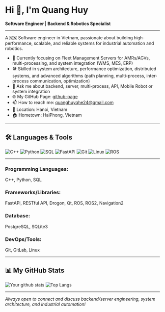 # Hi 👋, I'm Quang Huy

**Software Engineer | Backend & Robotics Specialist**

---

A 🇻🇳 Software engineer in Vietnam, passionate about building high-performance, scalable, and reliable systems for industrial automation and robotics.

- 🚚 Currently focusing on Fleet Management Servers for AMRs/AGVs, multi-processing, and system integration (WMS, MES, ERP)
- 🛠️ Skilled in system architecture, performance optimization, distributed systems, and advanced algorithms (path planning, multi-process, inter-process communication, optimization)
- 💬 Ask me about backend, server, multi-process, API, Mobile Robot or system integration
- 🌐 My GitHub Page: [github-page](https://github.com/StareDeathhp)
- 📫 How to reach me:  quanghuyqhe24@gmail.com
- 📍 Location: Hanoi, Vietnam
- 🏠 Hometown: HaiPhong, Vietnam

---

## 🛠️ Languages & Tools

![C++](https://img.shields.io/badge/C++-00599C?style=flat&logo=c%2B%2B&logoColor=white)
![Python](https://img.shields.io/badge/Python-3670A0?style=flat&logo=python&logoColor=white)
![SQL](https://img.shields.io/badge/SQL-4479A1?style=flat&logo=postgresql&logoColor=white)
![FastAPI](https://img.shields.io/badge/FastAPI-009688?style=flat&logo=fastapi&logoColor=white)
![Git](https://img.shields.io/badge/Git-F05032?style=flat&logo=git&logoColor=white)
![Linux](https://img.shields.io/badge/Linux-FCC624?style=flat&logo=linux&logoColor=black)
![ROS](https://img.shields.io/badge/ROS-22314E?style=flat&logo=ros&logoColor=white)

---

### **Programming Languages:**  
C++, Python, SQL

### **Frameworks/Libraries:**  
FastAPI, RESTful API, Drogon, Qt, ROS, ROS2, Navigation2


### **Database:**  
PostgreSQL, SQLite3

### **DevOps/Tools:**  
Git, GitLab, Linux

---

## 📊 My GitHub Stats

![Your github stats](https://github-readme-stats.vercel.app/api?username=StareDeathhp&show_icons=true&theme=radical)
![Top Langs](https://github-readme-stats.vercel.app/api/top-langs/?username=StareDeathhp&layout=compact)

---

_Always open to connect and discuss backend/server engineering, system architecture, and industrial automation!_
